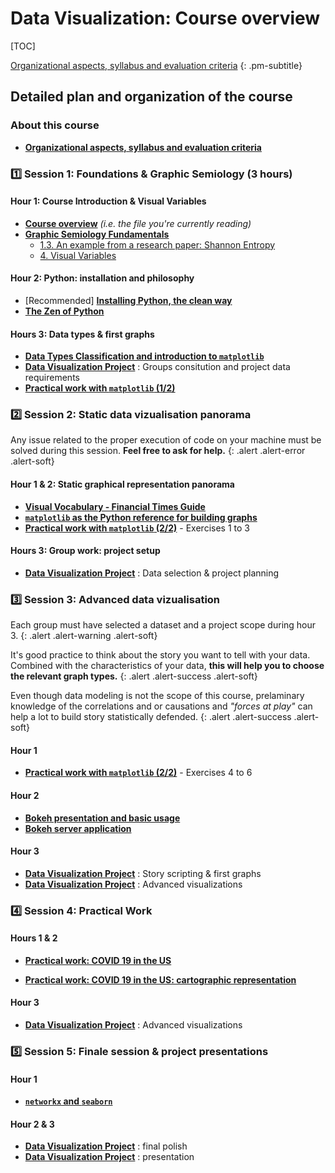 # Data Visualization: Course overview


[TOC]

[Organizational aspects, syllabus and evaluation criteria](#detailed-plan-and-organization-of-the-course)
{: .pm-subtitle}


<!-- <hr class="my-5 border-base-200"> -->




## Detailed plan and organization of the course


### About this course

- [**Organizational aspects, syllabus and evaluation criteria**](session_0.md)

### 1️⃣ Session 1: Foundations & Graphic Semiology (3 hours)

#### Hour 1: Course Introduction & Visual Variables

- [**Course overview**](00_plan.md) *(i.e. the file you're currently reading)*
- [**Graphic Semiology Fundamentals**](session_1_a.md)
    - [1.3. An example from a research paper: Shannon Entropy](session_1_a0_shannon.md)
    - [4. Visual Variables](session_1_a1_visual.md)


#### Hour 2: Python: installation and philosophy


- <span class="text-base-content/60"> [Recommended] [**Installing Python, the clean way**](session_1_b.md) </span>
- [**The Zen of Python**](session_1_c.md)


#### Hours 3: Data types & first graphs

- [**Data Types Classification and introduction to `matplotlib`**](session_1_d.md)
- [**Data Visualization Project**](session_1_e.md) : Groups consitution and project data requirements
- [**Practical work with `matplotlib` (1/2)**](session_1_f.md)


### 2️⃣ Session 2: Static data vizualisation panorama


Any issue related to the proper execution of code on your machine must be solved during this session. **Feel free to ask for help.**
{: .alert .alert-error .alert-soft}

#### Hour 1 & 2: Static graphical representation panorama

- [**Visual Vocabulary - Financial Times Guide**](session_2_a.md)
- [**`matplotlib` as the Python reference for building graphs**](session_2_b.md)
- [**Practical work with `matplotlib` (2/2)**](session_2_c.md) - Exercises 1 to 3
<!-- Proposer en groupe -->



#### Hours 3: Group work: project setup

- [**Data Visualization Project**](session_1_e.md) : Data selection & project planning


<!-- Precise deilverable -->



### 3️⃣ Session 3: Advanced data vizualisation



Each group must have selected a dataset and a project scope during hour 3.
{: .alert .alert-warning .alert-soft}

It's good practice to think about the story you want to tell with your data. Combined with the characteristics of your data, **this will help you to choose the relevant graph types.** 
{: .alert .alert-success .alert-soft}

Even though data modeling is not the scope of this course, prelaminary knowledge of the correlations and or causations and *"forces at play"* can help a lot to build story statistically defended.
{: .alert .alert-success .alert-soft}



#### Hour 1

- [**Practical work with `matplotlib` (2/2)**](session_2_c.md) - Exercises 4 to 6
<!-- Include geojson here -->

#### Hour 2

- [**Bokeh presentation and basic usage**](session_3_a.md)
- [**Bokeh server application**](session_3_b.md) 

#### Hour 3

- [**Data Visualization Project**](session_1_e.md) : Story scripting & first graphs
- [**Data Visualization Project**](session_1_e.md) : Advanced visualizations

### 4️⃣ Session 4: Practical Work

#### Hours 1 & 2

- [**Practical work: COVID 19 in the US**](01_session_4_a.md)

- [**Practical work: COVID 19 in the US: cartographic representation**](01_session_4_b.md)



#### Hour 3

- [**Data Visualization Project**](session_1_e.md) : Advanced visualizations



### 5️⃣ Session 5: Finale session & project presentations



#### Hour 1

- [**`networkx` and `seaborn`**](01_session_5_a.md)



#### Hour 2 & 3

- [**Data Visualization Project**](session_1_e.md) : final polish
- [**Data Visualization Project**](session_1_e.md) : presentation